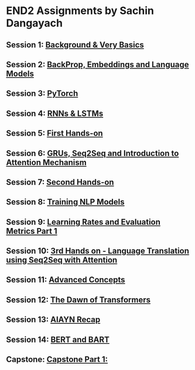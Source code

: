 # END2 Assignments by Sachin Dangayach

## Session 1: [Background & Very Basics](https://github.com/SachinDangayach/END2.0/tree/main/Session1)
## Session 2: [BackProp, Embeddings and Language Models](https://github.com/SachinDangayach/END2.0/tree/main/Session2)
## Session 3: [PyTorch](https://github.com/SachinDangayach/END2.0/tree/main/Session3)
## Session 4: [RNNs & LSTMs](https://github.com/SachinDangayach/END2.0/tree/main/Session4)
## Session 5: [First Hands-on](https://github.com/SachinDangayach/END2.0/tree/main/Session5)
## Session 6: [GRUs, Seq2Seq and Introduction to Attention Mechanism](https://github.com/SachinDangayach/END2.0/tree/main/Session6)
## Session 7: [Second Hands-on](https://github.com/SachinDangayach/END2.0/tree/main/Session7)
## Session 8: [Training NLP Models](https://github.com/SachinDangayach/END2.0/tree/main/Session8)
## Session 9: [Learning Rates and Evaluation Metrics Part 1](https://github.com/SachinDangayach/END2.0/tree/main/Session9)
## Session 10: [3rd Hands on - Language Translation using Seq2Seq with Attention](https://github.com/SachinDangayach/END2.0/tree/main/Session10)
## Session 11: [Advanced Concepts](https://github.com/SachinDangayach/END2.0/tree/main/Session11)
## Session 12: [The Dawn of Transformers](https://github.com/SachinDangayach/END2.0/tree/main/Session12)
## Session 13: [AIAYN Recap](https://github.com/SachinDangayach/END2.0/tree/main/Session13)
## Session 14: [BERT and BART](https://github.com/SachinDangayach/END2.0/tree/main/Session14)
## Capstone: [Capstone Part 1:](https://github.com/SachinDangayach/END2.0/tree/main/Capstone_Part1)

